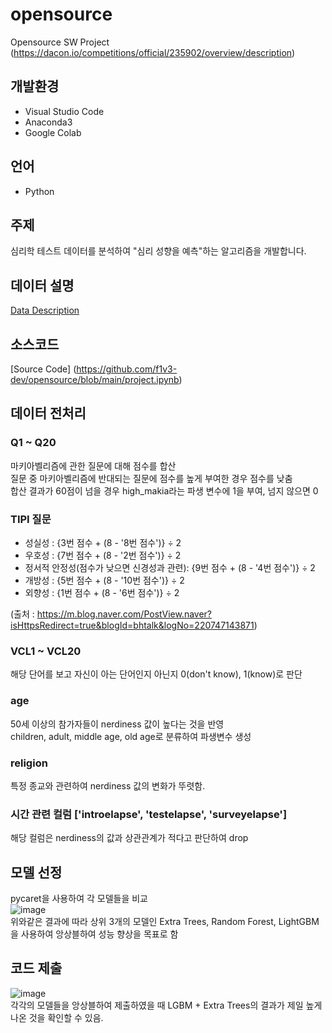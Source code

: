 # opensource
Opensource SW Project (https://dacon.io/competitions/official/235902/overview/description)

## 개발환경
- Visual Studio Code
- Anaconda3
- Google Colab

## 언어
- Python

## 주제
심리학 테스트 데이터를 분석하여 "심리 성향을 예측"하는 알고리즘을 개발합니다.

## 데이터 설명
[Data Description](https://github.com/f1v3-dev/opensource/blob/main/data_desc.ipynb)

## 소스코드
[Source Code] (https://github.com/f1v3-dev/opensource/blob/main/project.ipynb)

## 데이터 전처리 
  
### Q1 ~ Q20
마키아벨리즘에 관한 질문에 대해 점수를 합산  
질문 중 마키아벨리즘에 반대되는 질문에 점수를 높게 부여한 경우 점수를 낮춤  
합산 결과가 60점이 넘을 경우 high_makia라는 파생 변수에 1을 부여, 넘지 않으면 0  



### TIPI 질문 
- 성실성 : {3번 점수 + (8 - '8번 점수')} ÷ 2
- 우호성 : {7번 점수 + (8 - '2번 점수')} ÷ 2
- 정서적 안정성(점수가 낮으면 신경성과 관련): {9번 점수 + (8 - '4번 점수')} ÷ 2
- 개방성 : {5번 점수 + (8 - '10번 점수')} ÷ 2
- 외향성 : {1번 점수 + (8 - '6번 점수')} ÷ 2


(출처 : https://m.blog.naver.com/PostView.naver?isHttpsRedirect=true&blogId=bhtalk&logNo=220747143871)  


### VCL1 ~ VCL20
해당 단어를 보고 자신이 아는 단어인지 아닌지 0(don't know), 1(know)로 판단  

### age
50세 이상의 참가자들이 nerdiness 값이 높다는 것을 반영  
children, adult, middle age, old age로 분류하여 파생변수 생성  

### religion
특정 종교와 관련하여 nerdiness 값의 변화가 뚜렷함.

### 시간 관련 컬럼 ['introelapse', 'testelapse', 'surveyelapse']
해당 컬럼은 nerdiness의 값과 상관관계가 적다고 판단하여 drop  

## 모델 선정
pycaret을 사용하여 각 모델들을 비교  
![image](https://user-images.githubusercontent.com/84575041/213083262-ccbc0578-29a0-4aa7-a7d3-8df794eb1ff8.png)  
위와같은 결과에 따라 상위 3개의 모델인 Extra Trees, Random Forest, LightGBM을 사용하여 앙상블하여 성능 향상을 목표로 함  


## 코드 제출
![image](https://user-images.githubusercontent.com/84575041/213085055-927c8584-166f-48e8-a3b5-118131bd0dd7.png)  
각각의 모델들을 앙상블하여 제출하였을 때 LGBM + Extra Trees의 결과가 제일 높게 나온 것을 확인할 수 있음.
